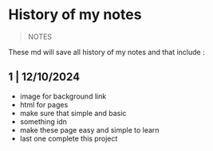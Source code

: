
# History of my notes 
> NOTES


These md will save all history of my notes and that include :


## 1 | 12/10/2024

- image for background link
- html for pages
- make sure that simple and basic
- something idn
- make these page easy and simple to learn
- last one complete this project






